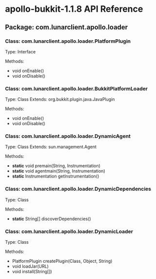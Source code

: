 # apollo-bukkit-1.1.8 API Reference

## Package: com.lunarclient.apollo.loader

### Class: com.lunarclient.apollo.loader.PlatformPlugin
Type: Interface

Methods:
- void onEnable()
- void onDisable()

### Class: com.lunarclient.apollo.loader.BukkitPlatformLoader
Type: Class
Extends: org.bukkit.plugin.java.JavaPlugin

Methods:
- void onEnable()
- void onDisable()

### Class: com.lunarclient.apollo.loader.DynamicAgent
Type: Class
Extends: sun.management.Agent

Methods:
- **static** void premain(String, Instrumentation)
- **static** void agentmain(String, Instrumentation)
- **static** Instrumentation getInstrumentation()

### Class: com.lunarclient.apollo.loader.DynamicDependencies
Type: Class

Methods:
- **static** String[] discoverDependencies()

### Class: com.lunarclient.apollo.loader.DynamicLoader
Type: Class

Methods:
- PlatformPlugin createPlugin(Class, Object, String)
- void loadJar(URL)
- void install(String[])

